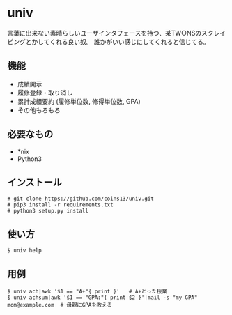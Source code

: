 univ
===
言葉に出来ない素晴らしいユーザインタフェースを持つ、某TW○NSのスクレイピングとかしてくれる良い奴。
誰かがいい感じにしてくれると信じてる。

機能
---
- 成績開示
- 履修登録・取り消し
- 累計成績要約 (履修単位数, 修得単位数, GPA)
- その他もろもろ

必要なもの
---------
- *nix
- Python3

インストール
-----------
```
# git clone https://github.com/coins13/univ.git
# pip3 install -r requirements.txt
# python3 setup.py install
```

使い方
-----
```
$ univ help
```

用例
-----
```
$ univ ach|awk '$1 == "A+"{ print }'   # A+とった授業
$ univ achsum|awk '$1 == "GPA:"{ print $2 }'|mail -s "my GPA" mom@example.com  # 母親にGPAを教える
```
